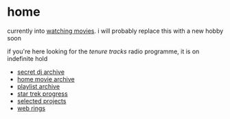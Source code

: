 # home

currently into [watching movies](https://letterboxd.com/braxtonhall/). i will probably replace this with a new hobby soon

if you're here looking for the _tenure tracks_ radio programme, it is on indefinite hold

- [secret dj archive](./secretdj.md)
- [home movie archive](./home-movies.md)
- [playlist archive](./playlists.md)
- [star trek progress](http://st.braxtonhall.ca)
- [selected projects](./projects.md)
- [web rings](./rings.md)
